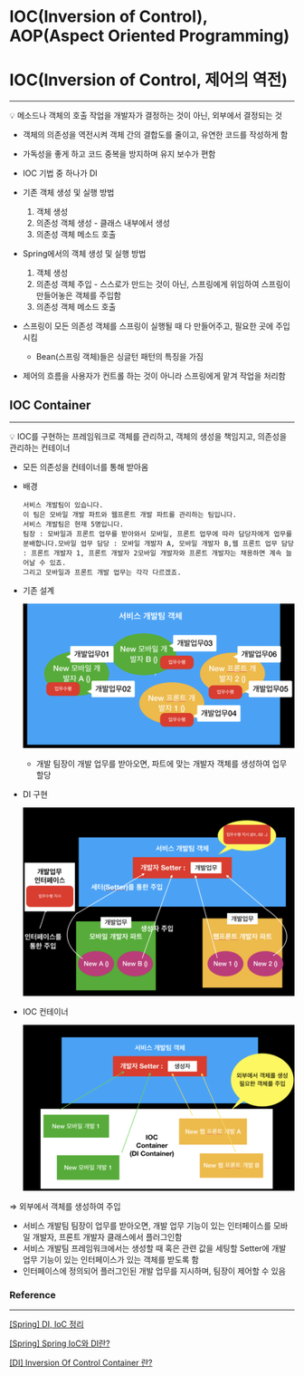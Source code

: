 # IOC(Inversion of Control), AOP(Aspect Oriented Programming)

# IOC(Inversion of Control, 제어의 역전)

---

<aside>
💡 메소드나 객체의 호출 작업을 개발자가 결정하는 것이 아닌, 외부에서 결정되는 것

</aside>

- 객체의 의존성을 역전시켜 객체 간의 결합도를 줄이고, 유연한 코드를 작성하게 함
- 가독성을 좋게 하고 코드 중복을 방지하며 유지 보수가 편함
- IOC 기법 중 하나가 DI

- 기존 객체 생성 및 실행 방법
    1. 객체 생성
    2. 의존성 객체 생성 - 클래스 내부에서 생성
    3. 의존성 객체 메소드 호출

- Spring에서의 객체 생성 및 실행 방법
    1. 객체 생성
    2. 의존성 객체 주입 - 스스로가 만드는 것이 아닌, 스프링에게 위임하여 스프링이 만들어놓은 객체를 주입함
    3. 의존성 객체 메소드 호출

- 스프링이 모든 의존성 객체를 스프링이 실행될 때 다 만들어주고, 필요한 곳에 주입시킴
    - Bean(스프링 객체)들은 싱글턴 패턴의 특징을 가짐
- 제어의 흐름을 사용자가 컨트롤 하는 것이 아니라 스프링에게 맡겨 작업을 처리함

## IOC Container

---

<aside>
💡 IOC를 구현하는 프레임워크로 객체를 관리하고, 객체의 생성을 책임지고, 의존성을 관리하는 컨테이너

</aside>

- 모든 의존성을 컨테이너를 통해 받아옴

- 배경
    
    ```
    서비스 개발팀이 있습니다.
    이 팀은 모바일 개발 파트와 웹프론트 개발 파트를 관리하는 팀입니다.
    서비스 개발팀은 현재 5명입니다.
    팀장 : 모바일과 프론트 업무를 받아와서 모바일, 프론트 업무에 따라 담당자에게 업무를 분배합니다.모바일 업무 담당 : 모바일 개발자 A, 모바일 개발자 B,웹 프론트 업무 담당 : 프론트 개발자 1, 프론트 개발자 2모바일 개발자와 프론트 개발자는 채용하면 계속 늘어날 수 있죠.
    그리고 모바일과 프론트 개발 업무는 각각 다르겠죠.
    ```
    

- 기존 설계
    
    ![스크린샷 2022-11-16 오전 12.05.40.png](../assets/week15_0.png)
    
    - 개발 팀장이 개발 업무를 받아오면, 파트에 맞는 개발자 객체를 생성하여 업무 할당
    
- DI 구현
    
    ![스크린샷 2022-11-16 오전 12.06.20.png](../assets/week15_1.png)
    

- IOC 컨테이너
    
    ![스크린샷 2022-11-16 오전 12.06.41.png](../assets/week15_2.png)
    

⇒ 외부에서 객체를 생성하여 주입

- 서비스 개발팀 팀장이 업무를 받아오면, 개발 업무 기능이 있는 인터페이스를 모바일 개발자, 프론트 개발자 클래스에서 플러그인함
- 서비스 개발팀 프레임워크에서는 생성할 때 혹은 관련 값을 세팅할 Setter에 개발 업무 기능이 있는 인터페이스가 있는 객체를 받도록 함
- 인터페이스에 정의되어 플러그인된 개발 업무를 지시하며, 팀장이 제어할 수 있음

### Reference
---

[[Spring] DI, IoC 정리](https://velog.io/@gillog/Spring-DIDependency-Injection)

[[Spring] Spring IoC와 DI란?](https://steady-coding.tistory.com/600)

[[DI] Inversion Of Control Container 란?](https://medium.com/@jang.wangsu/di-inversion-of-control-container-%EB%9E%80-12ecd70ac7ea)